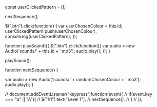 const userClickedPattern = [];

nextSequence();

  $(".btn").click(function() {
    var userChosenColour = this.id;
    userClickedPattern.push(userChosenColour);
    console.log(userClickedPattern);
  });



function playSound(){
  $(".btn").click(function(){
    var audio = new Audio('sounds/' + this.id + '.mp3');
    audio.play();
  });
}

playSound();


function nextSequence() {





  var audio = new Audio('sounds/' + randomChosenColour + '.mp3');
  audio.play();
}









// document.addEventListener("keypress",function(event){
//   if(event.key === "a" || "A"){
//     $("h1").text("Level 1");
//     nextSequence();
//   }
//   });
